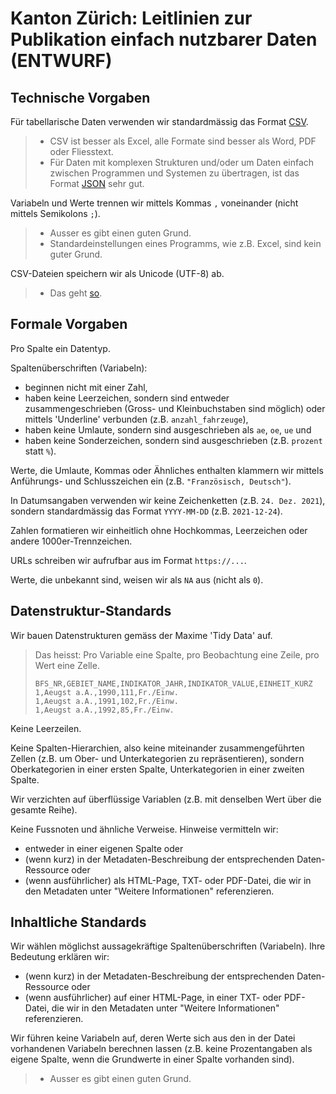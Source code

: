 
# Kanton Zürich: Leitlinien zur Publikation einfach nutzbarer Daten (ENTWURF)

## Technische Vorgaben

Für tabellarische Daten verwenden wir standardmässig das Format [CSV](http://opendatahandbook.org/glossary/en/terms/csv/).

> - CSV ist besser als Excel, alle Formate sind besser als Word, PDF oder Fliesstext.
> - Für Daten mit komplexen Strukturen und/oder um Daten einfach zwischen Programmen und Systemen zu übertragen, ist das Format [JSON](http://opendatahandbook.org/glossary/en/terms/json/) sehr gut.

Variabeln und Werte trennen wir mittels Kommas `,` voneinander (nicht mittels Semikolons `;`).

> - Ausser es gibt einen guten Grund.
> - Standardeinstellungen eines Programms, wie z.B. Excel, sind kein guter Grund.

CSV-Dateien speichern wir als Unicode (UTF-8) ab.

> - Das geht [so](https://github.com/openZH/mdd-ogd-handbook/blob/main/publikationsleitlinien/UTF-8-kodieren.md).

## Formale Vorgaben

Pro Spalte ein Datentyp.

Spaltenüberschriften (Variabeln):
- beginnen nicht mit einer Zahl,
- haben keine Leerzeichen, sondern sind entweder zusammengeschrieben (Gross- und Kleinbuchstaben sind möglich) oder mittels 'Underline' verbunden (z.B. `anzahl_fahrzeuge`),
- haben keine Umlaute, sondern sind ausgeschrieben als `ae`, `oe`, `ue` und
- haben keine Sonderzeichen, sondern sind ausgeschrieben (z.B. `prozent` statt `%`).

Werte, die Umlaute, Kommas oder Ähnliches enthalten klammern wir mittels Anführungs- und Schlusszeichen ein (z.B. `"Französisch, Deutsch"`).

In Datumsangaben verwenden wir keine Zeichenketten (z.B. `24. Dez. 2021`), sondern standardmässig das Format `YYYY-MM-DD` (z.B. `2021-12-24`).

Zahlen formatieren wir einheitlich ohne Hochkommas, Leerzeichen oder andere 1000er-Trennzeichen.

URLs schreiben wir aufrufbar aus im Format `https://...`.

Werte, die unbekannt sind, weisen wir als `NA` aus (nicht als `0`).

## Datenstruktur-Standards

Wir bauen Datenstrukturen gemäss der Maxime 'Tidy Data' auf.

> Das heisst: Pro Variable eine Spalte, pro Beobachtung eine Zeile, pro Wert eine Zelle.  
> 
> ``BFS_NR,GEBIET_NAME,INDIKATOR_JAHR,INDIKATOR_VALUE,EINHEIT_KURZ``  
> ``1,Aeugst a.A.,1990,111,Fr./Einw.``  
> ``1,Aeugst a.A.,1991,102,Fr./Einw.``  
> ``1,Aeugst a.A.,1992,85,Fr./Einw.``

Keine Leerzeilen.

Keine Spalten-Hierarchien, also keine miteinander zusammengeführten Zellen (z.B. um Ober- und Unterkategorien zu repräsentieren), sondern Oberkategorien in einer ersten Spalte, Unterkategorien in einer zweiten Spalte.

Wir verzichten auf überflüssige Variablen (z.B. mit denselben Wert über die gesamte Reihe).

Keine Fussnoten und ähnliche Verweise. Hinweise vermitteln wir:
- entweder in einer eigenen Spalte oder
- (wenn kurz) in der Metadaten-Beschreibung der entsprechenden Daten-Ressource oder
- (wenn ausführlicher) als HTML-Page, TXT- oder PDF-Datei, die wir in den Metadaten unter "Weitere Informationen" referenzieren.

## Inhaltliche Standards

Wir wählen möglichst aussagekräftige Spaltenüberschriften (Variabeln). Ihre Bedeutung erklären wir:
- (wenn kurz) in der Metadaten-Beschreibung der entsprechenden Daten-Ressource oder
- (wenn ausführlicher) auf einer HTML-Page, in einer TXT- oder PDF-Datei, die wir in den Metadaten unter "Weitere Informationen" referenzieren.

Wir führen keine Variabeln auf, deren Werte sich aus den in der Datei vorhandenen Variabeln berechnen lassen (z.B. keine Prozentangaben als eigene Spalte, wenn die  Grundwerte in einer Spalte vorhanden sind).

> - Ausser es gibt einen guten Grund.
